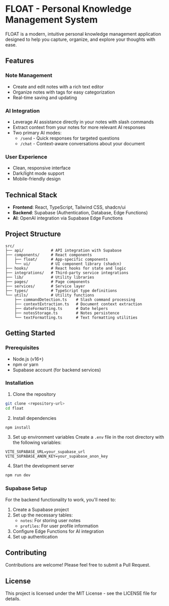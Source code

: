 
# FLOAT - Personal Knowledge Management System

FLOAT is a modern, intuitive personal knowledge management application designed to help you capture, organize, and explore your thoughts with ease.

## Features

### Note Management
- Create and edit notes with a rich text editor
- Organize notes with tags for easy categorization
- Real-time saving and updating

### AI Integration
- Leverage AI assistance directly in your notes with slash commands
- Extract context from your notes for more relevant AI responses
- Two primary AI modes:
  - `/send` - Quick responses for targeted questions
  - `/chat` - Context-aware conversations about your document

### User Experience
- Clean, responsive interface
- Dark/light mode support
- Mobile-friendly design

## Technical Stack

- **Frontend**: React, TypeScript, Tailwind CSS, shadcn/ui
- **Backend**: Supabase (Authentication, Database, Edge Functions)
- **AI**: OpenAI integration via Supabase Edge Functions

## Project Structure

```
src/
├── api/            # API integration with Supabase
├── components/     # React components
│   ├── float/      # App-specific components
│   └── ui/         # UI component library (shadcn)
├── hooks/          # React hooks for state and logic
├── integrations/   # Third-party service integrations
├── lib/            # Utility libraries
├── pages/          # Page components
├── services/       # Service layer
├── types/          # TypeScript type definitions
└── utils/          # Utility functions
    ├── commandDetection.ts    # Slash command processing
    ├── contextExtraction.ts   # Document context extraction
    ├── dateFormatting.ts      # Date helpers
    ├── notesStorage.ts        # Notes persistence
    └── textFormatting.ts      # Text formatting utilities
```

## Getting Started

### Prerequisites
- Node.js (v16+)
- npm or yarn
- Supabase account (for backend services)

### Installation

1. Clone the repository
```sh
git clone <repository-url>
cd float
```

2. Install dependencies
```sh
npm install
```

3. Set up environment variables
Create a `.env` file in the root directory with the following variables:
```
VITE_SUPABASE_URL=your_supabase_url
VITE_SUPABASE_ANON_KEY=your_supabase_anon_key
```

4. Start the development server
```sh
npm run dev
```

### Supabase Setup

For the backend functionality to work, you'll need to:

1. Create a Supabase project
2. Set up the necessary tables:
   - `notes`: For storing user notes
   - `profiles`: For user profile information
3. Configure Edge Functions for AI integration
4. Set up authentication

## Contributing

Contributions are welcome! Please feel free to submit a Pull Request.

## License

This project is licensed under the MIT License - see the LICENSE file for details.
